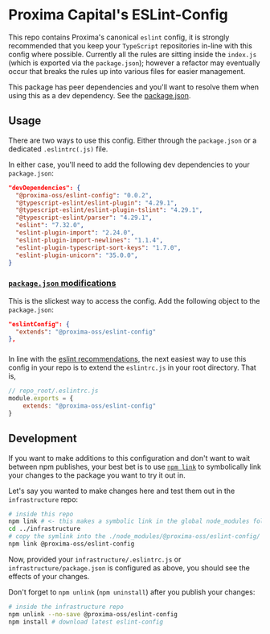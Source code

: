 # Proxima Capital's ESLint-Config

This repo contains Proxima's canonical `eslint` config, it is strongly recommended that you keep your `TypeScript` repositories in-line with this config where possible. Currently all the rules are sitting inside the `index.js` (which is exported via the `package.json`); however a refactor may eventually occur that breaks the rules up into various files for easier management.

This package has peer dependencies and you'll want to resolve them when using this as a dev dependency. See the [package.json](https://github.com/proximacapital/typescript-template/blob/dev/package.json). 

## Usage

There are two ways to use this config. Either through the `package.json` or a dedicated `.eslintrc(.js)` file.

In either case, you'll need to add the following dev dependencies to your `package.json`:
```json
"devDependencies": {
  "@proxima-oss/eslint-config": "0.0.2",
  "@typescript-eslint/eslint-plugin": "4.29.1",
  "@typescript-eslint/eslint-plugin-tslint": "4.29.1",
  "@typescript-eslint/parser": "4.29.1",
  "eslint": "7.32.0",
  "eslint-plugin-import": "2.24.0",
  "eslint-plugin-import-newlines": "1.1.4",
  "eslint-plugin-typescript-sort-keys": "1.7.0",
  "eslint-plugin-unicorn": "35.0.0",
}
```

### <a href="#usage-pkg" id="usage-pkg">`package.json` modifications</a>
This is the slickest way to access the config. Add the following object to the `package.json`:
```json
"eslintConfig": {
  "extends": "@proxima-oss/eslint-config"
},
```
### 
In line with the [eslint recommendations](https://eslint.org/docs/developer-guide/shareable-configs), the next easiest way to use this config in your repo is to extend the `eslintrc.js` in your root directory. That is,
```js
// repo_root/.eslintrc.js
module.exports = {
    extends: "@proxima-oss/eslint-config"
}
```
## Development
If you want to make additions to this configuration and don't want to wait between npm publishes, your best bet is to use [`npm link`](https://medium.com/dailyjs/how-to-use-npm-link-7375b6219557) to symbolically link your changes to the package you want to try it out in.

Let's say you wanted to make changes here and test them out in the `infrastructure` repo:
```bash
# inside this repo
npm link # <- this makes a symbolic link in the global node_modules folder
cd ../infrastructure
# copy the symlink into the ./node_modules/@proxima-oss/eslint-config/
npm link @proxima-oss/eslint-config
```

Now, provided your `infrastructure/.eslintrc.js` or `infrastructure/package.json` is configured as above, you should see the effects of your changes.

Don't forget to `npm unlink` (`npm uninstall`) after you publish your changes:
```bash
# inside the infrastructure repo
npm unlink --no-save @proxima-oss/eslint-config
npm install # download latest eslint-config
```

